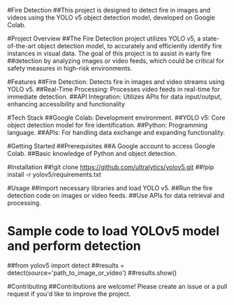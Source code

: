 #Fire Detection
##This project is designed to detect fire in images and videos using the YOLO v5 object detection model, developed on Google Colab.

#Project Overview
##The Fire Detection project utilizes YOLO v5, a state-of-the-art object detection model, to accurately and efficiently identify fire instances in visual data. The goal of this project is to assist in early fire ##detection by analyzing images or video feeds, which could be critical for safety measures in high-risk environments.

#Features
##Fire Detection: Detects fire in images and video streams using YOLO v5.
##Real-Time Processing: Processes video feeds in real-time for immediate detection.
##API Integration: Utilizes APIs for data input/output, enhancing accessibility and functionality

#Tech Stack
##Google Colab: Development environment.
##YOLO v5: Core object detection model for fire identification.
##Python: Programming language.
##APIs: For handling data exchange and expanding functionality.

#Getting Started
##Prerequisites
##A Google account to access Google Colab.
##Basic knowledge of Python and object detection.

#Installation
##!git clone https://github.com/ultralytics/yolov5.git
##!pip install -r yolov5/requirements.txt

#Usage
##Import necessary libraries and load YOLO v5.
##Run the fire detection code on images or video feeds.
##Use APIs for data retrieval and processing.

# Sample code to load YOLOv5 model and perform detection
##from yolov5 import detect
##results = detect(source='path_to_image_or_video')
##results.show()

#Contributing
##Contributions are welcome! Please create an issue or a pull request if you'd like to improve the project.

